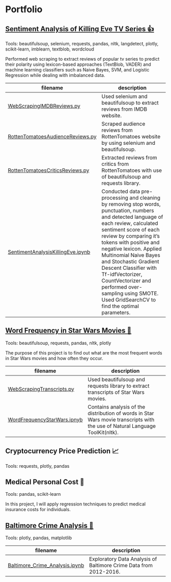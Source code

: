 # Portfolio

## [Sentiment Analysis of Killing Eve TV Series :thumbsup:](https://github.com/Alicja96/Sentiment-Analysis-of-Killing-Eve-TV-Series.git)
Tools: beautifulsoup, selenium, requests, pandas, nltk, langdetect, plotly, scikit-learn, imblearn, textblob, wordcloud

Performed web scraping to extract reviews of popular tv series to predict their polarity using lexicon-based approaches (TextBlob, VADER) and machine learning classifiers such as Naive Bayes, SVM, and Logistic Regression while dealing with imbalanced data. 

filename | description
------------ | -------------
[WebScrapingIMDBReviews.py](https://github.com/Alicja96/Sentiment-Analysis-of-Killing-Eve-TV-Series/blob/master/WebScrapingIMDBReviews.py)| Used selenium and beautifulsoup to extract reviews from IMDB website. 
[RottenTomatoesAudienceReviews.py](https://github.com/Alicja96/Sentiment-Analysis-of-Killing-Eve-TV-Series/blob/master/RottenTomatoesAudienceReviews.py)| Scraped audience reviews from RottenTomatoes website by using selenium and beautifulsoup. 
[RottenTomatoesCriticsReviews.py](https://github.com/Alicja96/Sentiment-Analysis-of-Killing-Eve-TV-Series/blob/master/RottenTomatoesCriticsReviews.py) | Extracted reviews from critics from RottenTomatoes with use of beautifulsoup and requests library. 
[SentimentAnalysisKillingEve.ipynb](https://github.com/Alicja96/Sentiment-Analysis-of-Killing-Eve-TV-Series/blob/master/SentimentAnalysisKillingEve.ipynb) | Conducted data pre-processing and cleaning by removing stop words, punctuation, numbers and detected language of each review, calculated sentiment score of each review by comparing it’s tokens with positive and negative lexicon. Applied Multinomial Naive Bayes and Stochastic Gradient Descent Classifier with Tf-idfVectorizer, CountVectorizer and performed over-sampling using SMOTE. Used GridSearchCV to find the optimal parameters.


## [Word Frequency in Star Wars Movies :speech_balloon:](https://github.com/Alicja96/Word-Frequency-in-Star-Wars.git)

 Tools: beautifulsoup, requests, pandas, nltk, plotly
 
 The purpose of this project is to find out what are the most frequent words in Star Wars movies and how often they occur.
 
 filename | description
------------ | -------------
[WebScrapingTranscripts.py](https://github.com/Alicja96/Word-Frequency-in-Star-Wars/blob/master/WebScrapingTranscripts.py) | Used beautifulsoup and requests library to extract transcripts of Star Wars movies. 
[WordFrequencyStarWars.ipnyb](WordFrequencyStarWars.ipynb) | Contains analysis of the distribution of words in Star Wars movie transcripts with the use of Natural Language ToolKit(nltk).

## Cryptocurrency Price Prediction :chart_with_upwards_trend:

Tools: requests, plotly, pandas


## Medical Personal Cost  :hospital:

Tools: pandas, scikit-learn

In this project, I will apply regression techniques to predict medical insurance costs for individuals.


## [Baltimore Crime Analysis :police_car:](https://github.com/Alicja96/Baltimore-Crime-Analysis)

Tools: plotly, pandas, matplotlib

filename | description
------------ | -------------
[Baltimore_Crime_Analysis.ipynb](https://github.com/Alicja96/Baltimore-Crime-Analysis/blob/master/Baltimore_Crime_Analysis.ipynb)| Exploratory Data Analysis of Baltimore Crime Data from 2012-2016.
